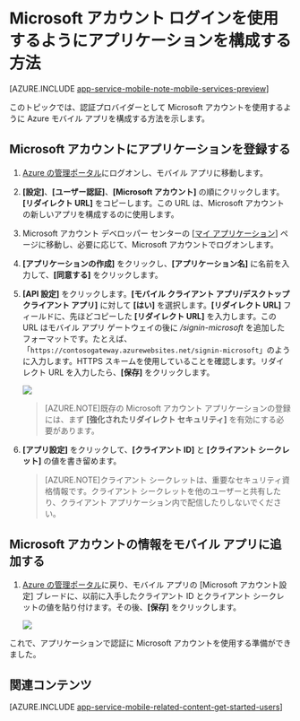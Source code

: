 <properties
	pageTitle="App Services アプリケーションに Microsoft アカウント認証を構成する方法"
	description="App Services アプリケーションに Microsoft アカウント認証を構成する方法について説明します。"
	authors="mattchenderson" 
	services="app-service\mobile"
	documentationCenter=""
	manager="dwrede"
	editor=""/>

<tags
	ms.service="app-service-mobile"
	ms.workload="mobile"
	ms.tgt_pltfrm="na"
	ms.devlang="multiple"
	ms.topic="article"
	ms.date="07/27/2015"
	ms.author="mahender"/>

# Microsoft アカウント ログインを使用するようにアプリケーションを構成する方法

[AZURE.INCLUDE [app-service-mobile-note-mobile-services-preview](../../includes/app-service-mobile-note-mobile-services-preview.md)]

このトピックでは、認証プロバイダーとして Microsoft アカウントを使用するように Azure モバイル アプリを構成する方法を示します。

## <a name="register"> </a>Microsoft アカウントにアプリケーションを登録する

1. [Azure の管理ポータル]にログオンし、モバイル アプリに移動します。

2. **[設定]**、**[ユーザー認証]**、**[Microsoft アカウント]** の順にクリックします。**[リダイレクト URL]** をコピーします。この URL は、Microsoft アカウントの新しいアプリを構成するのに使用します。

3. Microsoft アカウント デベロッパー センターの [[マイ アプリケーション]] ページに移動し、必要に応じて、Microsoft アカウントでログオンします。

4. **[アプリケーションの作成]** をクリックし、**[アプリケーション名]** に名前を入力して、**[同意する]** をクリックします。

5. **[API 設定]** をクリックします。**[モバイル クライアント アプリ/デスクトップ クライアント アプリ]** に対して **[はい]** を選択します。**[リダイレクト URL]** フィールドに、先ほどコピーした **[リダイレクト URL]** を入力します。この URL はモバイル アプリ ゲートウェイの後に _/signin-microsoft_ を追加したフォーマットです。たとえば、「`https://contosogateway.azurewebsites.net/signin-microsoft`」のように入力します。HTTPS スキームを使用していることを確認します。リダイレクト URL を入力したら、**[保存]** をクリックします。

	![][0]

	>[AZURE.NOTE]既存の Microsoft アカウント アプリケーションの登録には、まず **[強化されたリダイレクト セキュリティ]** を有効にする必要があります。

4. **[アプリ設定]** をクリックして、**[クライアント ID]** と **[クライアント シークレット]** の値を書き留めます。

    > [AZURE.NOTE]クライアント シークレットは、重要なセキュリティ資格情報です。クライアント シークレットを他のユーザーと共有したり、クライアント アプリケーション内で配信したりしないでください。


## <a name="secrets"> </a>Microsoft アカウントの情報をモバイル アプリに追加する

1. [Azure の管理ポータル]に戻り、モバイル アプリの [Microsoft アカウント設定] ブレードに、以前に入手したクライアント ID とクライアント シークレットの値を貼り付けます。その後、**[保存]** をクリックします。

    ![][1]

これで、アプリケーションで認証に Microsoft アカウントを使用する準備ができました。

## <a name="related-content"> </a>関連コンテンツ

[AZURE.INCLUDE [app-service-mobile-related-content-get-started-users](../../includes/app-service-mobile-related-content-get-started-users.md)]

<!-- Authenticate your app with Live Connect Single Sign-On: [Windows](windows-liveconnect) -->



<!-- Images. -->

[0]: ./media/app-service-mobile-how-to-configure-microsoft-authentication-preview/app-service-microsoftaccount-redirect.png
[1]: ./media/app-service-mobile-how-to-configure-microsoft-authentication-preview/mobile-app-microsoftaccount-settings.png

<!-- URLs. -->

[マイ アプリケーション]: http://go.microsoft.com/fwlink/p/?LinkId=262039
[Azure の管理ポータル]: https://portal.azure.com/
 

<!---HONumber=Oct15_HO3-->